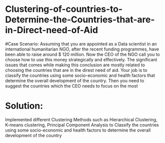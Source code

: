 # Clustering-of-countries-to-Determine-the-Countries-that-are-in-Direct-need-of-Aid
#Case Scenario:
Assuming that you are appointed as a Data scientist in an international humanitarian NGO, after the recent funding programmes, have been able to raise around $ 120 million. Now the CEO of the NGO call you to choose how to use this money strategically and effectively. The significant issues that comes while making this conclusion are mostly related to choosing the countries that are in the direst need of aid. Your job is to classify the countries using some socio-economic and health factors that determine the overall development of the country. Then you need to suggest the countries which the CEO needs to focus on the most
# Solution:
Implemented different Clustering Methods such as Hierarchical Clustering, K-means clustering, Principal Component Analysis to Classify the countries using some socio-economic and health factors to determine the overall development of the country
